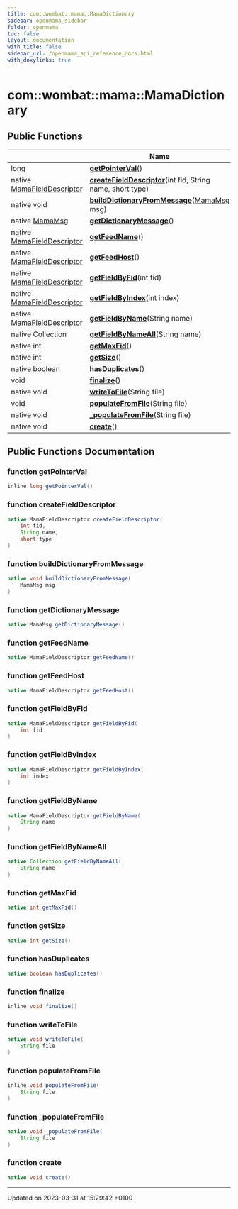 ```yaml
---
title: com::wombat::mama::MamaDictionary
sidebar: openmama_sidebar
folder: openmama
toc: false
layout: documentation
with_title: false
sidebar_url: /openmama_api_reference_docs.html
with_doxylinks: true
---
```


# com::wombat::mama::MamaDictionary





## Public Functions

|                | Name           |
| -------------- | -------------- |
| long | **[getPointerVal](classcom_1_1wombat_1_1mama_1_1MamaDictionary.html#function-getpointerval)**() |
| native [MamaFieldDescriptor](classcom_1_1wombat_1_1mama_1_1MamaFieldDescriptor.html) | **[createFieldDescriptor](classcom_1_1wombat_1_1mama_1_1MamaDictionary.html#function-createfielddescriptor)**(int fid, String name, short type) |
| native void | **[buildDictionaryFromMessage](classcom_1_1wombat_1_1mama_1_1MamaDictionary.html#function-builddictionaryfrommessage)**([MamaMsg](classcom_1_1wombat_1_1mama_1_1MamaMsg.html) msg) |
| native [MamaMsg](classcom_1_1wombat_1_1mama_1_1MamaMsg.html) | **[getDictionaryMessage](classcom_1_1wombat_1_1mama_1_1MamaDictionary.html#function-getdictionarymessage)**() |
| native [MamaFieldDescriptor](classcom_1_1wombat_1_1mama_1_1MamaFieldDescriptor.html) | **[getFeedName](classcom_1_1wombat_1_1mama_1_1MamaDictionary.html#function-getfeedname)**() |
| native [MamaFieldDescriptor](classcom_1_1wombat_1_1mama_1_1MamaFieldDescriptor.html) | **[getFeedHost](classcom_1_1wombat_1_1mama_1_1MamaDictionary.html#function-getfeedhost)**() |
| native [MamaFieldDescriptor](classcom_1_1wombat_1_1mama_1_1MamaFieldDescriptor.html) | **[getFieldByFid](classcom_1_1wombat_1_1mama_1_1MamaDictionary.html#function-getfieldbyfid)**(int fid) |
| native [MamaFieldDescriptor](classcom_1_1wombat_1_1mama_1_1MamaFieldDescriptor.html) | **[getFieldByIndex](classcom_1_1wombat_1_1mama_1_1MamaDictionary.html#function-getfieldbyindex)**(int index) |
| native [MamaFieldDescriptor](classcom_1_1wombat_1_1mama_1_1MamaFieldDescriptor.html) | **[getFieldByName](classcom_1_1wombat_1_1mama_1_1MamaDictionary.html#function-getfieldbyname)**(String name) |
| native Collection | **[getFieldByNameAll](classcom_1_1wombat_1_1mama_1_1MamaDictionary.html#function-getfieldbynameall)**(String name) |
| native int | **[getMaxFid](classcom_1_1wombat_1_1mama_1_1MamaDictionary.html#function-getmaxfid)**() |
| native int | **[getSize](classcom_1_1wombat_1_1mama_1_1MamaDictionary.html#function-getsize)**() |
| native boolean | **[hasDuplicates](classcom_1_1wombat_1_1mama_1_1MamaDictionary.html#function-hasduplicates)**() |
| void | **[finalize](classcom_1_1wombat_1_1mama_1_1MamaDictionary.html#function-finalize)**() |
| native void | **[writeToFile](classcom_1_1wombat_1_1mama_1_1MamaDictionary.html#function-writetofile)**(String file) |
| void | **[populateFromFile](classcom_1_1wombat_1_1mama_1_1MamaDictionary.html#function-populatefromfile)**(String file) |
| native void | **[_populateFromFile](classcom_1_1wombat_1_1mama_1_1MamaDictionary.html#function--populatefromfile)**(String file) |
| native void | **[create](classcom_1_1wombat_1_1mama_1_1MamaDictionary.html#function-create)**() |

## Public Functions Documentation

### function getPointerVal

```java
inline long getPointerVal()
```


### function createFieldDescriptor

```java
native MamaFieldDescriptor createFieldDescriptor(
    int fid,
    String name,
    short type
)
```


### function buildDictionaryFromMessage

```java
native void buildDictionaryFromMessage(
    MamaMsg msg
)
```


### function getDictionaryMessage

```java
native MamaMsg getDictionaryMessage()
```


### function getFeedName

```java
native MamaFieldDescriptor getFeedName()
```


### function getFeedHost

```java
native MamaFieldDescriptor getFeedHost()
```


### function getFieldByFid

```java
native MamaFieldDescriptor getFieldByFid(
    int fid
)
```


### function getFieldByIndex

```java
native MamaFieldDescriptor getFieldByIndex(
    int index
)
```


### function getFieldByName

```java
native MamaFieldDescriptor getFieldByName(
    String name
)
```


### function getFieldByNameAll

```java
native Collection getFieldByNameAll(
    String name
)
```


### function getMaxFid

```java
native int getMaxFid()
```


### function getSize

```java
native int getSize()
```


### function hasDuplicates

```java
native boolean hasDuplicates()
```


### function finalize

```java
inline void finalize()
```


### function writeToFile

```java
native void writeToFile(
    String file
)
```


### function populateFromFile

```java
inline void populateFromFile(
    String file
)
```


### function _populateFromFile

```java
native void _populateFromFile(
    String file
)
```


### function create

```java
native void create()
```


-------------------------------

Updated on 2023-03-31 at 15:29:42 +0100